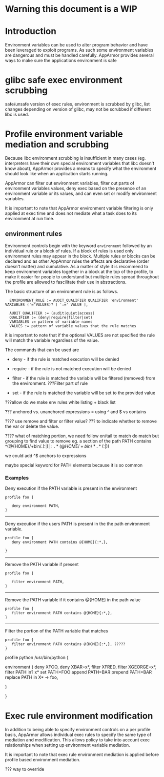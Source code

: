 # Warning this document is a WIP

# Introduction

Environment variables can be used to alter program behavior and have been leveraged to exploit programs. As such some environment variables are dangerous and must be handled carefully. AppArmor provides several ways to make sure the applications environment is safe

# glibc safe exec environment scrubbing

safe/unsafe version of exec rules, environment is scrubbed by glibc, list changes depending on version of glibc, may not be scrubbed if different libc is used.

# Profile environment variable mediation and scrubbing

Because libc environment scrubbing is insufficient in many cases (eg. interpreters have their own special environment variables that libc doesn't know about), AppArmor provides a means to specify what the environment should look like when an application starts running.

AppArmor can filter out environment variables, filter out parts of environment variables values, deny exec based on the presence of an environment variable or its values, and can even set or modify environment variables.

It is important to note that AppArmor environment variable filtering is only applied at exec time and does not mediate what a task does to its environment at run time.

## environment rules

Environment controls begin with the keyword ```environment``` followed by an individual rule or a block of rules. If a block of rules is used only environment rules may appear in the block. Multiple rules or blocks can be declared and as other AppArmor rules the affects are declarative (order doesn't matter) and cumulative. As a matter of style it is recommend to keep environment variables together in a block at the top of the profile, to make it easier for people to understand but multiple rules spread throughout the profile are allowed to fascilitate their use in abstractions.

The basic structure of an environment rule is as follows.

 ```
   ENVIRONMENT_RULE := AUDIT_QUALIFIER QUALIFIER 'environment' VARIABLES ('='VALUES)? [ ':=' VALUE ],

   AUDIT_QUALIFIER := (audit|quiet|access)
   QUALIFIER := (deny|require|filter|set)
   VARIABLES := pattern of variable names
   VALUES := pattern of variable values that the rule matches
 ```

it is important to note that if the optional VALUES are not specified the rule will match the variable regardless of the value.

The commands that can be used are

- deny - if the rule is matched execution will be denied
- require - if the rule is not matched execution will be denied
- filter - if the rule is matched the variable will be filtered (removed) from the environment. ???Filter part of rule

- set - if the rule is matched the variable will be set to the provided value

???allow do we make env rules white listing + black list

??? anchored vs. unanchored expressions
= using ^ and $ vs contains


???? use remove and filter or filter value? ??? to indicate whether to remove the var or delete the value.

???? what of matching portion, we need follow on/tail to match do match but grouping to find value to remove
eg. a section of the path
  PATH contains \^(@{HOME}/+bin/*.*(:|$)|:.*(@{HOME}/+bin/*.*(:|$))

we could add ^$ anchors to expressions


maybe special keyword for PATH elements because it is so common


### Examples

Deny execution if the PATH variable is present in the environment

```
profile foo {

   deny environment PATH,
}
```

---

Deny execution if the users PATH is present in the the path environment variable.

```
profile foo {
   deny environment PATH contains @{HOME}{:*,},

}
```

---

Remove the PATH variable if present

```
profile foo {

   filter environment PATH,
}
```

---

Remove the PATH variable if it contains @{HOME} in the path value

```
profile foo {
   filter environment PATH contains @{HOME}{:*,},
}
```

---

Filter the portion of the PATH variable that matches

```
profile foo {
   filter environment PATH contains @{HOME}{:*,}, ?????
}
```



profile python /usr/bin/python {

  environment {
       deny XFOO,
       deny XBAR=x*,
       filter XFRED,
       filter XGEORGE=x*,
       filter PATH in? x*
       set PATH=FOO
       append PATH=BAR
       prepend PATH=BAR
       replace PATH in X* -> foo,

  }

}

# Exec rule environment modification

In addition to being able to specify environment controls on a per profile basis, AppArmor allows individual exec rules to specify the same type of mediation and modification. This allows policy to take into account exec relationships when setting up environment variable mediation.

It is important to note that exec rule environment mediation is applied before profile based environment mediation.

??? way to override


